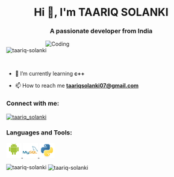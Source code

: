 
<h1 align="center">Hi 👋, I'm TAARIQ SOLANKI</h1>
<h3 align="center">A passionate developer from India</h3>
<img align="right" alt="Coding" width="400" src="https://cdn.dribbble.com/users/116207...">
<p align="left"> <img src="https://komarev.com/ghpvc/?username=taariq-solanki&label=Profile%20views&color=0e75b6&style=flat" alt="taariq-solanki" /> </p>

<p align="left"> <a href="https://twitter.com/" target="blank"><img src="https://img.shields.io/twitter/follow/?logo=twitter&style=for-the-badge" alt="" /></a> </p>

- 🌱 I’m currently learning **c++**

- 📫 How to reach me **taariqsolanki07@gmail.com**

<h3 align="left">Connect with me:</h3>
<p align="left">
<a href="https://instagram.com/taariq_solanki" target="blank"><img align="center" src="https://raw.githubusercontent.com/rahuldkjain/github-profile-readme-generator/master/src/images/icons/Social/instagram.svg" alt="taariq_solanki" height="30" width="40" /></a>
</p>

<h3 align="left">Languages and Tools:</h3>
<p align="left"> <a href="https://developer.android.com" target="_blank" rel="noreferrer"> <img src="https://raw.githubusercontent.com/devicons/devicon/master/icons/android/android-original-wordmark.svg" alt="android" width="40" height="40"/> </a> <a href="https://www.mysql.com/" target="_blank" rel="noreferrer"> <img src="https://raw.githubusercontent.com/devicons/devicon/master/icons/mysql/mysql-original-wordmark.svg" alt="mysql" width="40" height="40"/> </a> <a href="https://www.python.org" target="_blank" rel="noreferrer"> <img src="https://raw.githubusercontent.com/devicons/devicon/master/icons/python/python-original.svg" alt="python" width="40" height="40"/> </a> </p>

<p><img align="left" src="https://github-readme-stats.vercel.app/api/top-langs?username=taariq-solanki&show_icons=true&locale=en&layout=compact" alt="taariq-solanki" /></p>

<p>&nbsp;<img align="center" src="https://github-readme-stats.vercel.app/api?username=taariq-solanki&show_icons=true&locale=en" alt="taariq-solanki" /></p>
